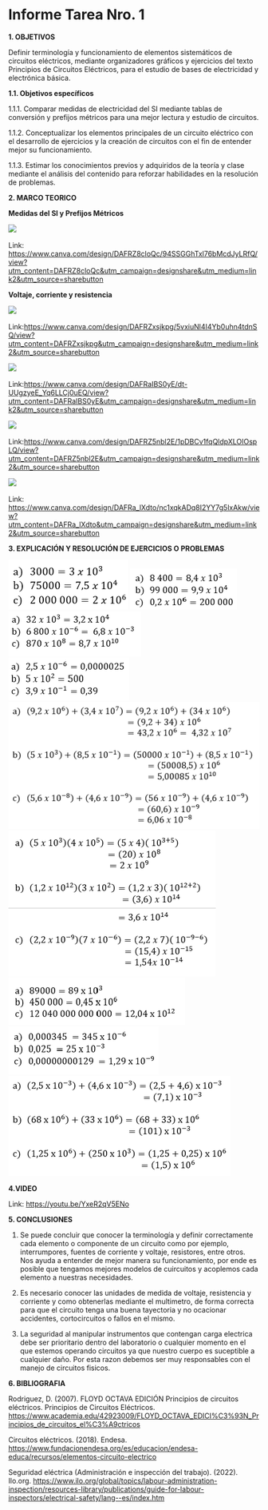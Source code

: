 # Informe Tarea Nro. 1

**1.	OBJETIVOS**

Definir terminología y funcionamiento de elementos sistemáticos de circuitos eléctricos, mediante organizadores gráficos y ejercicios del texto Principios de Circuitos Eléctricos, para el estudio de bases de electricidad y electrónica básica. 

**1.1.	Objetivos específicos**

1.1.1.	Comparar medidas de electricidad del SI mediante tablas de conversión y prefijos métricos para una mejor lectura y estudio de circuitos.

1.1.2.	Conceptualizar los elementos principales de un circuito eléctrico con el desarrollo de ejercicios y la creación de circuitos con el fin de entender mejor su funcionamiento.

1.1.3.	Estimar los conocimientos previos y adquiridos de la teoría y clase mediante el análisis del contenido para reforzar habilidades en la resolución de problemas.

**2.	MARCO TEORICO**

**Medidas del SI y Prefijos Métricos**

![](https://github.com/melaniegutierrez/TAREA-Nro.-1-Parcial-1/blob/main/CAP%201.png)

Link: https://www.canva.com/design/DAFRZ8cloQc/94SSGGhTxl76bMcdJyLRfQ/view?utm_content=DAFRZ8cloQc&utm_campaign=designshare&utm_medium=link2&utm_source=sharebutton

**Voltaje, corriente y resistencia**

![](https://github.com/melaniegutierrez/TAREA-Nro.-1-Parcial-1/blob/main/CAP%202%20PRT%201.png)

Link:https://www.canva.com/design/DAFRZxsjkpg/5vxiuNl4I4Yb0uhn4tdnSQ/view?utm_content=DAFRZxsjkpg&utm_campaign=designshare&utm_medium=link2&utm_source=sharebutton

![](https://github.com/melaniegutierrez/TAREA-Nro.-1-Parcial-1/blob/main/CAP%202%20PRT%202.png)

Link:https://www.canva.com/design/DAFRaIBS0yE/dt-UUgzyeE_Yq6LLCj0uEQ/view?utm_content=DAFRaIBS0yE&utm_campaign=designshare&utm_medium=link2&utm_source=sharebutton

![](https://github.com/melaniegutierrez/TAREA-Nro.-1-Parcial-1/blob/main/CAP%202%20PRT%203.png)

Link:https://www.canva.com/design/DAFRZ5nbl2E/1pDBCv1fqQldpXLOIOspLQ/view?utm_content=DAFRZ5nbl2E&utm_campaign=designshare&utm_medium=link2&utm_source=sharebutton

![](https://github.com/melaniegutierrez/TAREA-Nro.-1-Parcial-1/blob/main/CAP%202%20PRT%204.png)

Link: https://www.canva.com/design/DAFRa_lXdto/nc1xqkADq8I2YY7g5lxAkw/view?utm_content=DAFRa_lXdto&utm_campaign=designshare&utm_medium=link2&utm_source=sharebutton

**3. EXPLICACIÓN Y RESOLUCIÓN DE EJERCICIOS O PROBLEMAS**

![](https://github.com/melaniegutierrez/EJERCICIOS-TAREA-1/blob/main/E1.png)
![](https://github.com/melaniegutierrez/EJERCICIOS-TAREA-1/blob/main/E2.png)
![](https://github.com/melaniegutierrez/EJERCICIOS-TAREA-1/blob/main/E3.png)
![](https://github.com/melaniegutierrez/EJERCICIOS-TAREA-1/blob/main/E4.png)
![](https://github.com/melaniegutierrez/EJERCICIOS-TAREA-1/blob/main/E5.png)
![](https://github.com/melaniegutierrez/EJERCICIOS-TAREA-1/blob/main/E6.png)
![](https://github.com/melaniegutierrez/EJERCICIOS-TAREA-1/blob/main/E7.png)
![](https://github.com/melaniegutierrez/EJERCICIOS-TAREA-1/blob/main/E8.png)
![](https://github.com/melaniegutierrez/EJERCICIOS-TAREA-1/blob/main/E9.png)

**4.VIDEO**

Link: https://youtu.be/YxeR2qV5ENo

**5. CONCLUSIONES**

1. Se puede concluir que conocer la terminología y definir correctamente cada elemento o componente de un circuito como por ejemplo, interrumpores, fuentes de corriente y voltaje, resistores, entre otros. Nos ayuda a entender de mejor manera su funcionamiento, por ende es posible que tengamos mejores modelos de cuircuitos y acoplemos cada elemento a nuestras necesidades.

2. Es necesario conocer las unidades de medida de voltaje, resistencia y corriente y como obtenerlas mediante el multimetro, de forma correcta para que el circuito tenga una buena tayectoria y no ocacionar accidentes, cortocircuitos o fallos en el mismo. 

3. La seguridad al manipular instrumentos que contengan carga electrica debe ser prioritario dentro del laboratorio o cualquier momento en el que estemos operando circuitos ya que nuestro cuerpo es suceptible a cualquier daño. Por esta razon debemos ser muy responsables con el manejo de circuitos fisicos. 

**6. BIBLIOGRAFIA**

Rodriguez, D. (2007). FLOYD OCTAVA EDICIÓN Principios de circuitos eléctricos. Principios de Circuitos Eléctricos. https://www.academia.edu/42923009/FLOYD_OCTAVA_EDICI%C3%93N_Principios_de_circuitos_el%C3%A9ctricos

‌Circuitos eléctricos. (2018). Endesa. https://www.fundacionendesa.org/es/educacion/endesa-educa/recursos/elementos-circuito-electrico

‌Seguridad eléctrica (Administración e inspección del trabajo). (2022). Ilo.org. https://www.ilo.org/global/topics/labour-administration-inspection/resources-library/publications/guide-for-labour-inspectors/electrical-safety/lang--es/index.htm

‌


